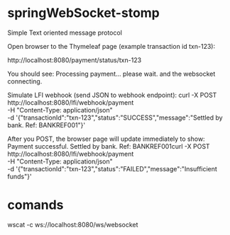 # springWebSocket-stomp
Simple Text oriented message protocol

Open browser to the Thymeleaf page (example transaction id txn-123):

http://localhost:8080/payment/status/txn-123

You should see: Processing payment... please wait. and the websocket connecting.

Simulate LFI webhook (send JSON to webhook endpoint):
curl -X POST http://localhost:8080/lfi/webhook/payment \
  -H "Content-Type: application/json" \
  -d '{"transactionId":"txn-123","status":"SUCCESS","message":"Settled by bank. Ref: BANKREF001"}'

After you POST, the browser page will update immediately to show: Payment successful. Settled by bank. Ref: BANKREF001curl -X POST http://localhost:8080/lfi/webhook/payment \
  -H "Content-Type: application/json" \
  -d '{"transactionId":"txn-123","status":"FAILED","message":"Insufficient funds"}'


  # comands 

  wscat -c ws://localhost:8080/ws/websocket
